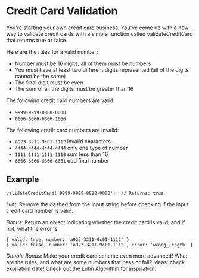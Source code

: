 # Credit Card Validation

You're starting your own credit card business. You've come up with a new way to validate credit cards with a simple function called validateCreditCard that returns true or false.

Here are the rules for a valid number:

- Number must be 16 digits, all of them must be numbers
- You must have at least two different digits represented (all of the digits cannot be the same)
- The final digit must be even
- The sum of all the digits must be greater than 16

The following credit card numbers are valid:

- `9999-9999-8888-0000`
- `6666-6666-6666-1666`

The following credit card numbers are invalid:

- `a923-3211-9c01-1112` invalid characters
- `4444-4444-4444-4444` only one type of number
- `1111-1111-1111-1110` sum less than 16
- `6666-6666-6666-6661` odd final number

## Example
```
validateCreditCard('9999-9999-8888-0000'); // Returns: true
```

*Hint*: Remove the dashed from the input string before checking if the input credit card number is valid.

*Bonus*: Return an object indicating whether the credit card is valid, and if not, what the error is 

```
{ valid: true, number: 'a923-3211-9c01-1112' } 
{ valid: false, number: 'a923-3211-9c01-1112', error: ‘wrong_length’ }
```

*Double Bonus*: Make your credit card scheme even more advanced! What are the rules, and what are some numbers that pass or fail? Ideas: check expiration date! Check out the Luhn Algorithm for inspiration.